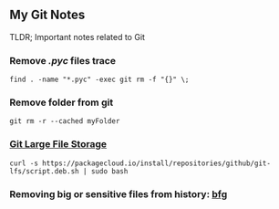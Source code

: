 ## My Git Notes

TLDR; Important notes related to Git

### Remove *.pyc* files trace
  ```
  find . -name "*.pyc" -exec git rm -f "{}" \;
  ```
### Remove folder from git
  ```
  git rm -r --cached myFolder
  ```

### [Git Large File Storage](https://git-lfs.github.com/)
```
curl -s https://packagecloud.io/install/repositories/github/git-lfs/script.deb.sh | sudo bash
```
### Removing big or sensitive files from history: [bfg](https://rtyley.github.io/bfg-repo-cleaner/)
